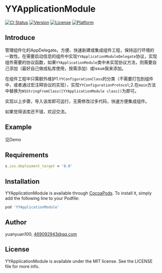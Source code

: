 # YYApplicationModule

[![CI Status](http://img.shields.io/travis/yuanyuan100/YYApplicationModule.svg?style=flat)](https://travis-ci.org/yuanyuan100/YYApplicationModule)
[![Version](https://img.shields.io/cocoapods/v/YYApplicationModule.svg?style=flat)](http://cocoapods.org/pods/YYApplicationModule)
[![License](https://img.shields.io/cocoapods/l/YYApplicationModule.svg?style=flat)](http://cocoapods.org/pods/YYApplicationModule)
[![Platform](https://img.shields.io/cocoapods/p/YYApplicationModule.svg?style=flat)](http://cocoapods.org/pods/YYApplicationModule)

## Introduce

管理组件化的AppDelegate。方便、快速新建或集成组件工程，保持运行环境的一致性。在需要启动信息的组件中实现```YYApplicationModuleDelegate```协议，实现组件需要的协议函数，如果```YYApplicationModule```类中未实现协议方法，则需要自己添加（最好自己做成私库使用，按需添加）或issue我来添加。

在组件工程中只需额外维护1.```YYConfigurationClass```的分类（不需要打包到组件中，或者通过宏注释协议的实现），实现```YYConfigurationProtocol```;2.在```main```方法中替换为```NSStringFromClass([YYApplicationModule class])```为即可。

实现以上步骤，导入该库即可运行，无需修改过多代码，快速方便集成组件。

如果觉得该库还不错，欢迎交流。

## Example

见Demo

## Requirements

```ruby
s.ios.deployment_target = '8.0'
```

## Installation

YYApplicationModule is available through [CocoaPods](http://cocoapods.org). To install
it, simply add the following line to your Podfile:

```ruby
pod 'YYApplicationModule'
```

## Author

yuanyuan100, 469092943@qq.com

## License

YYApplicationModule is available under the MIT license. See the LICENSE file for more info.

